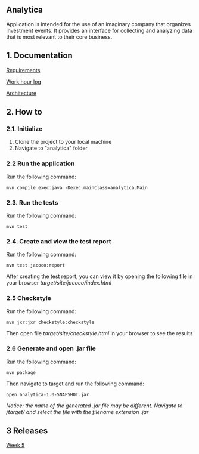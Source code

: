 ## Analytica

Application is intended for the use of an imaginary company that organizes investment events.
It provides an interface for collecting and analyzing data that is most relevant to their core business.

## 1. Documentation

[Requirements](https://github.com/MikaelTornwall/ot-harjoitustyo/tree/master/documentation/requirements.md)

[Work hour log](https://github.com/MikaelTornwall/ot-harjoitustyo/tree/master/documentation/workhours.md)

[Architecture](https://github.com/MikaelTornwall/ot-harjoitustyo/tree/master/documentation/architecture.md)

## 2. How to

### 2.1. Initialize

1. Clone the project to your local machine
2. Navigate to "analytica" folder

### 2.2 Run the application

Run the following command:

`mvn compile exec:java -Dexec.mainClass=analytica.Main`

### 2.3. Run the tests

Run the following command:

`mvn test`

### 2.4. Create and view the test report

Run the following command:

`mvn test jacoco:report`

After creating the test report, you can view it by opening the following file in your browser _target/site/jacoco/index.html_

### 2.5 Checkstyle

Run the following command:

`mvn jxr:jxr checkstyle:checkstyle`

Then open file _target/site/checkstyle.html_ in your browser to see the results

### 2.6 Generate and open .jar file

Run the following command:

`mvn package`

Then navigate to target and run the following command:

`open analytica-1.0-SNAPSHOT.jar`

_Notice: the name of the generated .jar file may be different. Navigate to /target/ and select the file with the filename extension .jar_  

## 3 Releases

[Week 5](https://github.com/MikaelTornwall/ot-harjoitustyo/releases)
